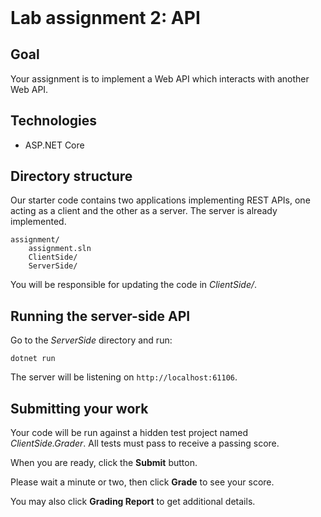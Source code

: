 <header>

<link rel="stylesheet" href="https://use.fontawesome.com/releases/v5.5.0/css/all.css">
<link rel="stylesheet" href="https://maxcdn.bootstrapcdn.com/bootstrap/3.3.7/css/bootstrap.min.css">
<link rel="stylesheet" href="https://bootswatch.com/4/cerulean/bootstrap.css" media="screen">
<link rel="stylesheet" href="https://bootswatch.com/_assets/css/custom.min.css">
<link rel="stylesheet" href="./vocareum.css">

<!-- Latest compiled and minified JavaScript -->
<script src="https://maxcdn.bootstrapcdn.com/bootstrap/3.3.7/js/bootstrap.min.js" integrity="sha384-Tc5IQib027qvyjSMfHjOMaLkfuWVxZxUPnCJA7l2mCWNIpG9mGCD8wGNIcPD7Txa" crossorigin="anonymous"></script>

</header>

# Lab assignment 2: API

## Goal

Your assignment is to implement a Web API which interacts with another Web API.

## Technologies

- ASP.NET Core

## Directory structure

Our starter code contains two applications implementing REST APIs, one acting as a client and the other as a server. The server is already implemented.
```
assignment/
    assignment.sln
    ClientSide/
    ServerSide/
```

You will be responsible for updating the code in *ClientSide/*.

## Running the server-side API

Go to the *ServerSide* directory and run:

```
dotnet run
```

The server will be listening on `http://localhost:61106`.

## Submitting your work

Your code will be run against a hidden test project named *ClientSide.Grader*. All tests must pass to receive a passing score.

When you are ready, click the **Submit** button.

Please wait a minute or two, then click **Grade** to see your score.

You may also click **Grading Report** to get additional details.

